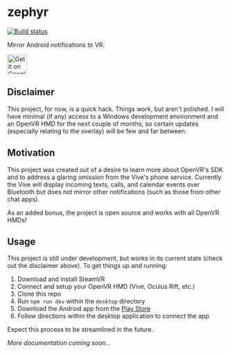 # zephyr

[![Build status](https://ci.appveyor.com/api/projects/status/n8cwsdbepynkqe4i?svg=true)](https://ci.appveyor.com/project/ThomasGaubert/openvr-notifications)

Mirror Android notifications to VR.

[<img alt="Get it on Google Play" height="45px" src="https://play.google.com/intl/en_us/badges/images/generic/en_badge_web_generic.png" />](https://play.google.com/store/apps/details?id=com.texasgamer.zephyr)
 
## Disclaimer
This project, for now, is a quick hack. Things work, but aren't polished.
I will have minimal (if any) access to a Windows development environment 
and an OpenVR HMD for the next couple of months, so certain updates 
(especially relating to the overlay) will be few and far between.

## Motivation
This project was created out of a desire to learn more about OpenVR's SDK
and to address a glaring omission from the Vive's phone service. Currently
the Vive will display incoming texts, calls, and calendar events over Bluetooth
but does not mirror other notifications (such as those from other chat apps).

As an added bonus, the project is open source and works with all OpenVR HMDs!

## Usage
This project is still under development, but works in its current state (check out
the disclaimer above). To get things up and running:

 1. Download and install SteamVR
 2. Connect and setup your OpenVR HMD (Vive, Oculus Rift, etc.)
 3. Clone this repo
 4. Run `npm run dev` within the `desktop` directory
 5. Download the Android app from the [Play Store](https://play.google.com/store/apps/details?id=com.texasgamer.zephyr)
 6. Follow directions within the desktop application to connect the app

Expect this process to be streamlined in the future.

*More documentation coming soon...*
